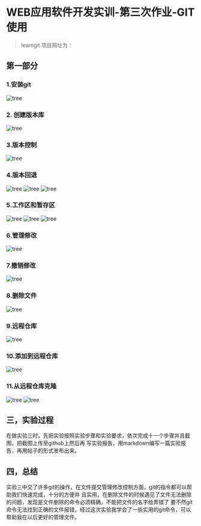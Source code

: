 # WEB应用软件开发实训-第三次作业-GIT使用
> learngit 项目网址为：
## 第一部分
### 1.安装git
![tree](https://raw.githubusercontent.com/guchengsanyuetian/learngit/main/1.png)

### 2. 创建版本库
![tree](https://raw.githubusercontent.com/guchengsanyuetian/learngit/main/2.png)

### 3.版本控制
![tree](https://raw.githubusercontent.com/guchengsanyuetian/learngit/main/3.png)

### 4.版本回退
![tree](https://raw.githubusercontent.com/guchengsanyuetian/learngit/main/4.1.png)
![tree](https://raw.githubusercontent.com/guchengsanyuetian/learngit/main/4.2.png)
![tree](https://raw.githubusercontent.com/guchengsanyuetian/learngit/main/4.3.png)

### 5.工作区和暂存区
![tree](https://raw.githubusercontent.com/guchengsanyuetian/learngit/main/5.1.png)
![tree](https://raw.githubusercontent.com/guchengsanyuetian/learngit/main/5.2.png)
![tree](https://raw.githubusercontent.com/guchengsanyuetian/learngit/main/5.3.png)

### 6.管理修改
![tree](https://raw.githubusercontent.com/guchengsanyuetian/learngit/main/6.png)

### 7.撤销修改
![tree](https://raw.githubusercontent.com/guchengsanyuetian/learngit/main/7.png)

### 8.删除文件
![tree](https://raw.githubusercontent.com/guchengsanyuetian/learngit/main/8.png)

### 9.远程仓库
![tree](https://raw.githubusercontent.com/guchengsanyuetian/learngit/main/9.png)

### 10.添加到远程仓库
![tree](https://raw.githubusercontent.com/guchengsanyuetian/learngit/main/10.png)

### 11.从远程仓库克隆
![tree](https://raw.githubusercontent.com/guchengsanyuetian/learngit/main/11.1.png)
![tree](https://raw.githubusercontent.com/guchengsanyuetian/learngit/main/11.2.png)

## 三，实验过程
   在做实验三时，先把实验按照实验步骤和实验要求，依次完成十一个步骤并且截图，把截图上传至github上然后再
写实验报告，用markdown编写一篇实验报告，再用帖子的形式发布出来。
## 四，总结
   实验三中交了许多git的操作，在文件提交管理修改控制方面，git的指令都可以帮助我们快速完成，十分的方便并
且实用，在删除文件的时候遇见了文件无法删除的问题，发现是文件删除的命令必须精确，不能把文件的名字给弄错了
要不然git命令无法找到正确的文件报错，经过这次实验我学会了一些实用的git命令，可以帮助我在以后更好的管理文件。
